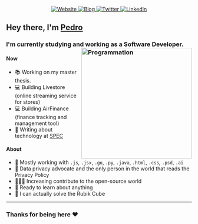 <p align="center">
    <a href="https://pmatarodrigues.com/" target="_blank">
    <img src="https://img.shields.io/badge/website-%123456.svg?&style=for-the-badge&logo=Website&logoColor=white&color=071A2C" alt="Website"/>
  </a>
  <a href="https://blog.pmatarodrigues.com/" target="_blank">
    <img src="https://img.shields.io/badge/blog-%123456.svg?&style=for-the-badge&logo=blog&logoColor=white&color=071A2C" alt="Blog"/>
  </a>
  <a href="https://twitter.com/pmatarodrigues" target="_blank">
    <img src="https://img.shields.io/badge/twitter-%231DA1F2.svg?&style=for-the-badge&logo=twitter&logoColor=white&color=071A2C" alt="Twitter"/>
  </a>
  <a href="https://www.linkedin.com/in/pmatarodrigues" target="_blank">
    <img src="https://img.shields.io/badge/linkedin-%230077B5.svg?&style=for-the-badge&logo=linkedin&logoColor=white&color=071A2C" alt="LinkedIn"/>
  </a>
</p>


## Hey there, I'm [Pedro](https://pmatarodrigues.com/)
### I'm currently studying and working as a Software Developer.  <img align="right" src="https://user-images.githubusercontent.com/37421912/119211505-7a0fe200-baaa-11eb-847e-d56f793ed1b5.gif" alt="Programmation" width="300" />


#### Now
- 📚 Working on my master thesis.
- 💻 Building Livestore (online streaming service for stores)
- 💻 Building AirFinance (finance tracking and management tool)
- 📝 Writing about technology at [SPEC](https://bespec.pt)

#### About
- 🧰 Mostly working with `.js`, `.jsx`, `.go`, `.py`, `.java`, `.html`, `.css`, `.psd`, `.ai`
- 👀 Data privacy advocate and the only person in the world that reads the Privacy Policy
- 🧑‍🤝‍🧑 Increasing contribute to the open-source world
- 🧠 Ready to learn about anything
- 🤯 I can actually solve the Rubik Cube

---
### Thanks for being here ❤️
